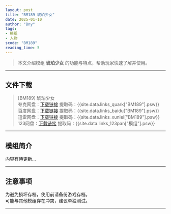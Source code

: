 ```yaml
---
layout: post
title: "BM189 琥珀少女"
date: 2025-01-10
author: "Bny"
tags: 
- 模组
- 人物
scode: "BM189"
reading_time: 5
---
```


> 本文介绍模组 **琥珀少女** 的功能与特点，帮助玩家快速了解并使用。

---

## 文件下载

> [BM189] 琥珀少女  
夸克网盘：[下载链接]({{site.data.links_quark["BM189"].url}}) 提取码：{{site.data.links_quark["BM189"].psw}}  
百度网盘：[下载链接]({{site.data.links_baidu["BM189"].url}}) 提取码：{{site.data.links_baidu["BM189"].psw}}  
迅雷网盘：[下载链接]({{site.data.links_xunlei["BM189"].url}}) 提取码：{{site.data.links_xunlei["BM189"].psw}}  
123网盘：[下载链接]({{site.data.links_123pan["模组"].url}}) 提取码：{{site.data.links_123pan["模组"].psw}}  

---

## 模组简介

>  
内容有待更新...  

---

## 注意事项

>  
为避免损坏存档，使用前请备份游戏存档。  
可能与其他模组存在冲突，建议单独测试。  

---

